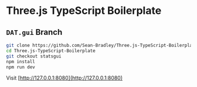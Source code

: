 # Three.js TypeScript Boilerplate

## `DAT.gui` Branch

```bash
git clone https://github.com/Sean-Bradley/Three.js-TypeScript-Boilerplate.git
cd Three.js-TypeScript-Boilerplate
git checkout statsgui
npm install
npm run dev
```

Visit [http://127.0.0.1:8080](http://127.0.0.1:8080)
